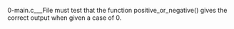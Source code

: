 0-main.c___File must test that the function positive_or_negative() gives the correct output when given a case of 0.
